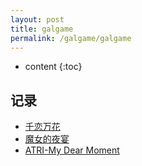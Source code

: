 ```yaml
---
layout: post
title: galgame
permalink: /galgame/galgame
---
```


* content
  {:toc}


## 记录

- <a href="javascript:;">千恋万花</a>
- <a href="javascript:;">魔女的夜宴</a>
- <a href="javascript:;">ATRI-My Dear Moment</a>

